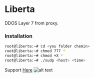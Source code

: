# Liberta
DDOS Layer 7 from proxy.

### Installation
```sh
root@liberta:~# cd <you folder chemin>
root@liberta:~# chmod 777 *
root@liberta:~# chmod +X *
root@liberta:~# ./sudp <host> <time>
```
Support [Here](https://discord.gg/G28QFXdyRF)
![alt text](https://www.nbs-system.com/wp-content/uploads/sites/2/2020/09/01/161103-ddos-cyberattaque-788x433-1.jpg)
